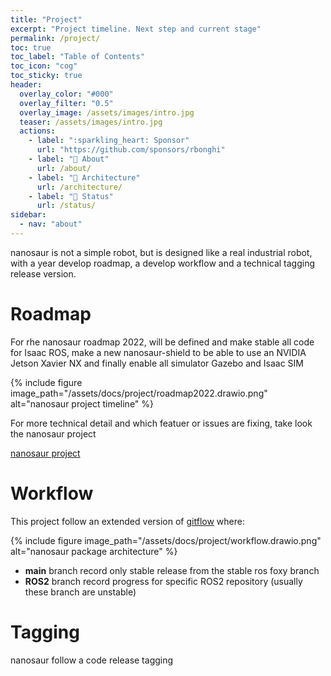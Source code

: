 ```yaml
---
title: "Project"
excerpt: "Project timeline. Next step and current stage"
permalink: /project/
toc: true
toc_label: "Table of Contents"
toc_icon: "cog"
toc_sticky: true
header:
  overlay_color: "#000"
  overlay_filter: "0.5"
  overlay_image: /assets/images/intro.jpg
  teaser: /assets/images/intro.jpg
  actions:
    - label: ":sparkling_heart: Sponsor"
      url: "https://github.com/sponsors/rbonghi"
    - label: "🦕 About"
      url: /about/
    - label: "📐 Architecture"
      url: /architecture/
    - label: "🚦 Status"
      url: /status/
sidebar:
  - nav: "about"
---
```


nanosaur is not a simple robot, but is designed like a real industrial robot, with a year develop roadmap, a develop workflow and a technical tagging release version.

# Roadmap

For rhe nanosaur roadmap 2022, will be defined and make stable all code for Isaac ROS, make a new nanosaur-shield to be able to use an NVIDIA Jetson Xavier NX and finally enable all simulator Gazebo and Isaac SIM

{% include figure image_path="/assets/docs/project/roadmap2022.drawio.png" alt="nanosaur project timeline" %}

For more technical detail and which featuer or issues are fixing, take look the nanosaur project 

[nanosaur project](https://github.com/orgs/rnanosaur/projects/6)

# Workflow

This project follow an extended version of [gitflow](https://www.atlassian.com/git/tutorials/comparing-workflows/gitflow-workflow) where:

{% include figure image_path="/assets/docs/project/workflow.drawio.png" alt="nanosaur package architecture" %}

 * **main** branch record only stable release from the stable ros foxy branch
 * **ROS2** branch record progress for specific ROS2 repository (usually these branch are unstable)

# Tagging

nanosaur follow a code release tagging 